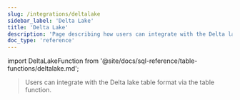 ```yaml
---
slug: /integrations/deltalake
sidebar_label: 'Delta Lake'
title: 'Delta Lake'
description: 'Page describing how users can integrate with the Delta lake table format via the table function.'
doc_type: 'reference'
---
```


import DeltaLakeFunction from '@site/docs/sql-reference/table-functions/deltalake.md';

> Users can integrate with the Delta lake table format via the table function. 

<DeltaLakeFunction/>
